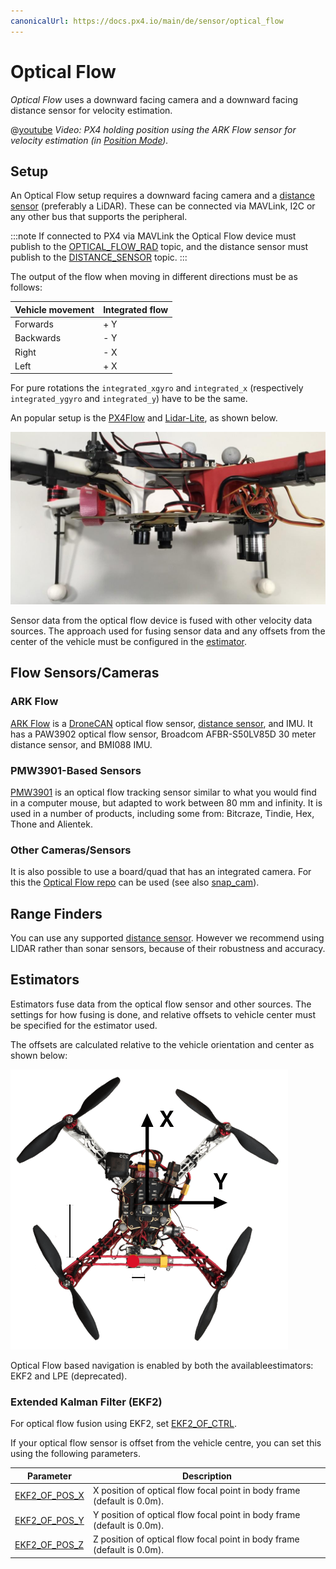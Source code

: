```yaml
---
canonicalUrl: https://docs.px4.io/main/de/sensor/optical_flow
---
```


# Optical Flow

*Optical Flow* uses a downward facing camera and a downward facing distance sensor for velocity estimation.

@[youtube](https://youtu.be/aPQKgUof3Pc) *Video: PX4 holding position using the ARK Flow sensor for velocity estimation (in [Position Mode](../flight_modes_mc/position.md)).* 
<!-- ARK Flow with PX4 Optical Flow Position Hold: 20210605 -->

## Setup

An Optical Flow setup requires a downward facing camera and a [distance sensor](../sensor/rangefinders.md) (preferably a LiDAR). These can be connected via MAVLink, I2C or any other bus that supports the peripheral.

:::note
If connected to PX4 via MAVLink the Optical Flow device must publish to the [OPTICAL_FLOW_RAD](https://mavlink.io/en/messages/common.html#OPTICAL_FLOW_RAD) topic, and the distance sensor must publish to the [DISTANCE_SENSOR](https://mavlink.io/en/messages/common.html#DISTANCE_SENSOR) topic.
:::

The output of the flow when moving in different directions must be as follows:

| Vehicle movement | Integrated flow |
| ---------------- | --------------- |
| Forwards         | + Y             |
| Backwards        | - Y             |
| Right            | - X             |
| Left             | + X             |

For pure rotations the `integrated_xgyro` and `integrated_x` (respectively `integrated_ygyro` and `integrated_y`) have to be the same.

An popular setup is the [PX4Flow](../sensor/px4flow.md) and [Lidar-Lite](../sensor/lidar_lite.md), as shown below.

![Optical flow lidar attached](../../assets/hardware/sensors/optical_flow/flow_lidar_attached.jpg)

Sensor data from the optical flow device is fused with other velocity data sources. The approach used for fusing sensor data and any offsets from the center of the vehicle must be configured in the [estimator](#estimators).


## Flow Sensors/Cameras

### ARK Flow

[ARK Flow](../dronecan/ark_flow.md) is a [DroneCAN](../dronecan/README.md) optical flow sensor, [distance sensor](../sensor/rangefinders.md), and IMU. It has a PAW3902 optical flow sensor, Broadcom AFBR-S50LV85D 30 meter distance sensor, and BMI088 IMU.

### PMW3901-Based Sensors

[PMW3901](../sensor/pmw3901.md) is an optical flow tracking sensor similar to what you would find in a computer mouse, but adapted to work between 80 mm and infinity. It is used in a number of products, including some from: Bitcraze, Tindie, Hex, Thone and Alientek.

### Other Cameras/Sensors

It is also possible to use a board/quad that has an integrated camera. For this the [Optical Flow repo](https://github.com/PX4/OpticalFlow) can be used (see also [snap_cam](https://github.com/PX4/snap_cam)).


## Range Finders

You can use any supported [distance sensor](../sensor/rangefinders.md). However we recommend using LIDAR rather than sonar sensors, because of their robustness and accuracy.


## Estimators

Estimators fuse data from the optical flow sensor and other sources. The settings for how fusing is done, and relative offsets to vehicle center must be specified for the estimator used.

The offsets are calculated relative to the vehicle orientation and center as shown below:

![Optical Flow offsets](../../assets/hardware/sensors/optical_flow/px4flow_offset.png)

Optical Flow based navigation is enabled by both the availableestimators: EKF2 and LPE (deprecated).

<a id="ekf2"></a>

### Extended Kalman Filter (EKF2)

For optical flow fusion using EKF2, set [EKF2_OF_CTRL](../advanced_config/parameter_reference.md#EKF2_OF_CTRL).

If your optical flow sensor is offset from the vehicle centre, you can set this using the following parameters.

| Parameter                                                                                           | Description                                                             |
| --------------------------------------------------------------------------------------------------- | ----------------------------------------------------------------------- |
| <a id="EKF2_OF_POS_X"></a>[EKF2_OF_POS_X](../advanced_config/parameter_reference.md#EKF2_OF_POS_X) | X position of optical flow focal point in body frame (default is 0.0m). |
| <a id="EKF2_OF_POS_Y"></a>[EKF2_OF_POS_Y](../advanced_config/parameter_reference.md#EKF2_OF_POS_Y) | Y position of optical flow focal point in body frame (default is 0.0m). |
| <a id="EKF2_OF_POS_Z"></a>[EKF2_OF_POS_Z](../advanced_config/parameter_reference.md#EKF2_OF_POS_Z) | Z position of optical flow focal point in body frame (default is 0.0m). |



